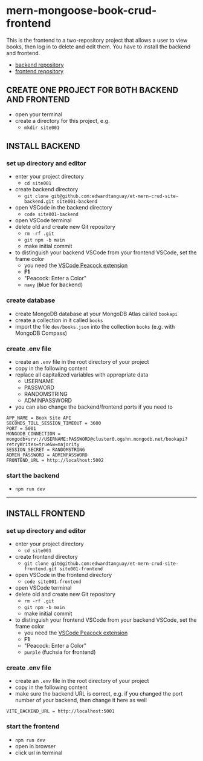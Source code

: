 # mern-mongoose-book-crud-frontend

This is the frontend to a two-repository project that allows a user to view books, then log in to delete and edit them. You have to install the backend and frontend.

- [backend repository](https://github.com/edwardtanguay/mern-mongoose-book-crud-backend)
- [frontend repository](https://github.com/edwardtanguay/mern-mongoose-book-crud-frontend)


## CREATE ONE PROJECT FOR BOTH BACKEND AND FRONTEND

- open your terminal
- create a directory for this project, e.g.
  - `mkdir site001`

## INSTALL BACKEND

### set up directory and editor

- enter your project directory
	- `cd site001`
- create backend directory
	- `git clone git@github.com:edwardtanguay/et-mern-crud-site-backend.git site001-backend`
- open VSCode in the backend directory
	- `code site001-backend`
- open VSCode terminal
- delete old and create new Git repository
	- `rm -rf .git`
	- `git npm -b main`
	- make initial commit
- to distinguish your backend VSCode from your frontend VSCode, set the frame color
	- you need the [VSCode Peacock extension](https://marketplace.visualstudio.com/items?itemName=johnpapa.vscode-peacock)
	- **F1**
	- "Peacock: Enter a Color"
	- `navy` (**b**lue for **b**ackend)

### create database

- create MongoDB database at your MongoDB Atlas called `bookapi`
- create a collection in it called `books`
- import the file `dev/books.json` into the collection `books` (e.g. with MongoDB Compass)

### create .env file

- create an `.env` file in the root directory of your project
- copy in the following content
- replace all capitalized variables with appropriate data 
  - USERNAME
  - PASSWORD
  - RANDOMSTRING
  - ADMINPASSWORD
- you can also change the backend/frontend ports if you need to

``` text
APP_NAME = Book Site API
SECONDS_TILL_SESSION_TIMEOUT = 3600 
PORT = 5001
MONGODB_CONNECTION = mongodb+srv://USERNAME:PASSWORD@cluster0.ogshn.mongodb.net/bookapi?retryWrites=true&w=majority
SESSION_SECRET = RANDOMSTRING
ADMIN_PASSWORD = ADMINPASSWORD
FRONTEND_URL = http://localhost:5002
```
### start the backend

- `npm run dev`

---

## INSTALL FRONTEND

### set up directory and editor

- enter your project directory
  - `cd site001`
- create frontend directory
  - `git clone git@github.com:edwardtanguay/et-mern-crud-site-frontend.git site001-frontend`
- open VSCode in the frontend directory
  - `code site001-frontend`
- open VSCode terminal
- delete old and create new Git repository
  - `rm -rf .git`
  - `git npm -b main`
  - make initial commit
- to distinguish your frontend VSCode from your backend VSCode, set the frame color
	- you need the [VSCode Peacock extension](https://marketplace.visualstudio.com/items?itemName=johnpapa.vscode-peacock)
	- **F1**
	- "Peacock: Enter a Color"
	- `purple` (**f**uchsia for **f**rontend)

### create .env file

- create an `.env` file in the root directory of your project
- copy in the following content
- make sure the backend URL is correct, e.g. if you changed the port number of your backend, then change it here as well

``` text
VITE_BACKEND_URL = http://localhost:5001
```
### start the frontend

- `npm run dev`
- open in browser
- click url in terminal
